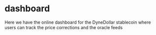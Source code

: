 # dashboard
Here we have the online dashboard for the DyneDollar stablecoin where users can track the price corrections and the oracle feeds
